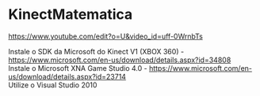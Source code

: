 # KinectMatematica

https://www.youtube.com/edit?o=U&video_id=uff-0WrnbTs

Instale o SDK da Microsoft do Kinect V1 (XBOX 360) - https://www.microsoft.com/en-us/download/details.aspx?id=34808<br />
Instale o Microsoft XNA Game Studio 4.0 - https://www.microsoft.com/en-us/download/details.aspx?id=23714<br />
Utilize o Visual Studio 2010<br />

